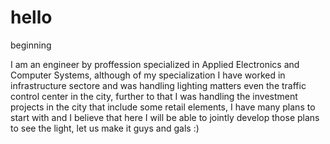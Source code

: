 # hello
beginning

I am an engineer by proffession specialized in Applied Electronics and Computer Systems, although of my specialization I have worked in infrastructure sectore and was handling lighting matters even the traffic control center in the city, further to that I was handling the investment projects in the city that include some retail elements, I have many plans to start with and I believe that here I will be able to jointly develop those plans to see the light, let us make it guys and gals :)
